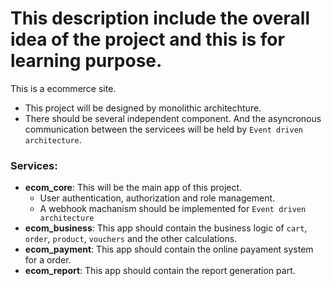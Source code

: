 # This description include the overall idea of the project and this is for learning purpose. 

This is a ecommerce site.

* This project will be designed by monolithic architechture.
* There should be several independent component. And the asyncronous communication between the servicees will be held by `Event driven architecture`.

### Services:

* **ecom_core**: This will be the main app of this project.
  * User authentication, authorization and role management.
  * A webhook machanism should be implemented for `Event driven architecture`
* **ecom_business**: This app should contain the business logic of `cart`, `order`, `product`, `vouchers` and the other calculations.
* **ecom_payment**: This app should contain the online payament system for a order.
* **ecom_report**: This app should contain the report generation part.

